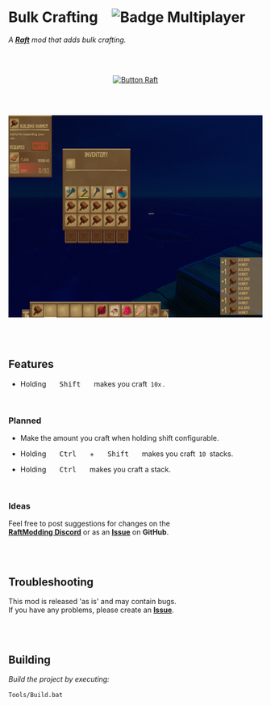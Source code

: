 
# Bulk Crafting   ![Badge Multiplayer]

*A **[Raft]** mod that adds bulk crafting.*

<br>
<br>

<div align = center>

[![Button Raft]][RaftModding]

<br>
<br>


<img
    src = 'Resources/Preview.png'
    height = 400
/>

</div>

<br>
<br>

## Features

- Holding  <kbd>  Shift  </kbd>  makes you craft  `10x` .

<br>

### Planned

- Make the amount you craft when holding shift configurable.

- Holding  <kbd>  Ctrl  </kbd>  +  <kbd>  Shift  </kbd>  makes you craft  `10`  stacks.

- Holding  <kbd>  Ctrl  </kbd>  makes you craft a stack.

<br>

### Ideas

Feel free to post suggestions for changes on the <br>
**[RaftModding Discord]** or as an **[Issue]** on **GitHub**.

<br>
<br>

## Troubleshooting

This mod is released 'as is' and may contain bugs. <br>
If you have any problems, please create an **[Issue]**.

<br>
<br>

## Building

*Build the project by executing:*

```shell
Tools/Build.bat
```

<br>


<!----------------------------------------------------------------------------->

[RaftModding Discord]: https://www.raftmodding.com/discord
[RaftModding]: https://www.raftmodding.com/mods/bulk-crafting
[Issue]: https://github.com/thmsndk/Raft-BulkCrafting/issues
[Raft]: https://raft-game.com/


<!----------------------------------[ Badges ]--------------------------------->

[Badge Multiplayer]: https://img.shields.io/badge/Multiplayer-Untested-8b2a3e.svg?style=for-the-badge&labelColor=AA344D&logColor=white&logo=AppleArcade


<!---------------------------------[ Buttons ]--------------------------------->

[Button Raft]: https://img.shields.io/badge/RaftModding-3498db?style=for-the-badge&logoColor=white&logo=Wireshark
